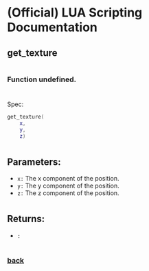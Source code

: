 
# (Official) LUA Scripting Documentation

## get_texture
#
### Function undefined.
#
Spec:
```lua
get_texture(
	x,
	y,
	z)
```
#
## Parameters:
- `x:` The x component of the position.
- `y:` The y component of the position.
- `z:` The z component of the position.
#
## Returns:
- `:` 
#
### [back](../other)

